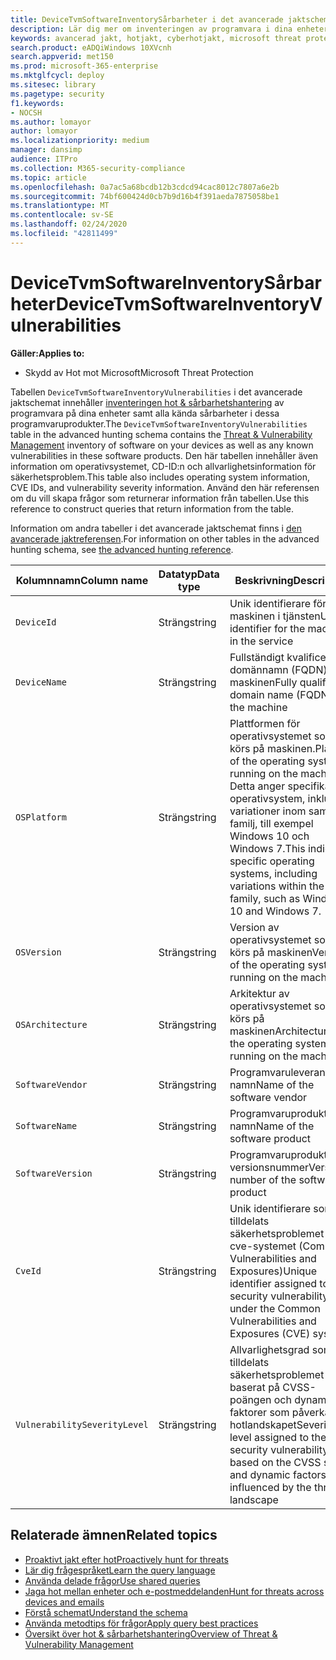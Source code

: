 ```yaml
---
title: DeviceTvmSoftwareInventorySårbarheter i det avancerade jaktschemat
description: Lär dig mer om inventeringen av programvara i dina enheter och deras sårbarheter i tabellen DeviceTvmSoftwareInventoryVulnerabilities i det avancerade jaktschemat.
keywords: avancerad jakt, hotjakt, cyberhotjakt, microsoft threat protection, microsoft 365, mtp, m365, search, query, telemetri, schemareferens, kusto, tabell, kolumn, datatyp, beskrivning, hot & sårbarhetshantering, TVM, enhetshantering, programvara, inventering, sårbarheter, CVE ID, OS DeviceTvmSoftwareInventoryVulnerabilities
search.product: eADQiWindows 10XVcnh
search.appverid: met150
ms.prod: microsoft-365-enterprise
ms.mktglfcycl: deploy
ms.sitesec: library
ms.pagetype: security
f1.keywords:
- NOCSH
ms.author: lomayor
author: lomayor
ms.localizationpriority: medium
manager: dansimp
audience: ITPro
ms.collection: M365-security-compliance
ms.topic: article
ms.openlocfilehash: 0a7ac5a68bcdb12b3cdcd94cac8012c7807a6e2b
ms.sourcegitcommit: 74bf600424d0cb7b9d16b4f391aeda7875058be1
ms.translationtype: MT
ms.contentlocale: sv-SE
ms.lasthandoff: 02/24/2020
ms.locfileid: "42811499"
---
```

# <a name="devicetvmsoftwareinventoryvulnerabilities"></a><span data-ttu-id="75d35-104">DeviceTvmSoftwareInventorySårbarheter</span><span class="sxs-lookup"><span data-stu-id="75d35-104">DeviceTvmSoftwareInventoryVulnerabilities</span></span>

<span data-ttu-id="75d35-105">**Gäller:**</span><span class="sxs-lookup"><span data-stu-id="75d35-105">**Applies to:**</span></span>
- <span data-ttu-id="75d35-106">Skydd av Hot mot Microsoft</span><span class="sxs-lookup"><span data-stu-id="75d35-106">Microsoft Threat Protection</span></span>



<span data-ttu-id="75d35-107">Tabellen `DeviceTvmSoftwareInventoryVulnerabilities` i det avancerade jaktschemat innehåller [inventeringen hot & sårbarhetshantering](https://docs.microsoft.com/windows/security/threat-protection/microsoft-defender-atp/next-gen-threat-and-vuln-mgt) av programvara på dina enheter samt alla kända sårbarheter i dessa programvaruprodukter.</span><span class="sxs-lookup"><span data-stu-id="75d35-107">The `DeviceTvmSoftwareInventoryVulnerabilities` table in the advanced hunting schema contains the [Threat & Vulnerability Management](https://docs.microsoft.com/windows/security/threat-protection/microsoft-defender-atp/next-gen-threat-and-vuln-mgt) inventory of software on your devices as well as any known vulnerabilities in these software products.</span></span> <span data-ttu-id="75d35-108">Den här tabellen innehåller även information om operativsystemet, CD-ID:n och allvarlighetsinformation för säkerhetsproblem.</span><span class="sxs-lookup"><span data-stu-id="75d35-108">This table also includes operating system information, CVE IDs, and vulnerability severity information.</span></span> <span data-ttu-id="75d35-109">Använd den här referensen om du vill skapa frågor som returnerar information från tabellen.</span><span class="sxs-lookup"><span data-stu-id="75d35-109">Use this reference to construct queries that return information from the table.</span></span>

<span data-ttu-id="75d35-110">Information om andra tabeller i det avancerade jaktschemat finns i [den avancerade jaktreferensen](advanced-hunting-schema-tables.md).</span><span class="sxs-lookup"><span data-stu-id="75d35-110">For information on other tables in the advanced hunting schema, see [the advanced hunting reference](advanced-hunting-schema-tables.md).</span></span>

| <span data-ttu-id="75d35-111">Kolumnnamn</span><span class="sxs-lookup"><span data-stu-id="75d35-111">Column name</span></span> | <span data-ttu-id="75d35-112">Datatyp</span><span class="sxs-lookup"><span data-stu-id="75d35-112">Data type</span></span> | <span data-ttu-id="75d35-113">Beskrivning</span><span class="sxs-lookup"><span data-stu-id="75d35-113">Description</span></span> |
|-------------|-----------|-------------|
| `DeviceId` | <span data-ttu-id="75d35-114">Sträng</span><span class="sxs-lookup"><span data-stu-id="75d35-114">string</span></span> | <span data-ttu-id="75d35-115">Unik identifierare för maskinen i tjänsten</span><span class="sxs-lookup"><span data-stu-id="75d35-115">Unique identifier for the machine in the service</span></span> |
| `DeviceName` | <span data-ttu-id="75d35-116">Sträng</span><span class="sxs-lookup"><span data-stu-id="75d35-116">string</span></span> | <span data-ttu-id="75d35-117">Fullständigt kvalificerat domännamn (FQDN) för maskinen</span><span class="sxs-lookup"><span data-stu-id="75d35-117">Fully qualified domain name (FQDN) of the machine</span></span> |
| `OSPlatform` | <span data-ttu-id="75d35-118">Sträng</span><span class="sxs-lookup"><span data-stu-id="75d35-118">string</span></span> | <span data-ttu-id="75d35-119">Plattformen för operativsystemet som körs på maskinen.</span><span class="sxs-lookup"><span data-stu-id="75d35-119">Platform of the operating system running on the machine.</span></span> <span data-ttu-id="75d35-120">Detta anger specifika operativsystem, inklusive variationer inom samma familj, till exempel Windows 10 och Windows 7.</span><span class="sxs-lookup"><span data-stu-id="75d35-120">This indicates specific operating systems, including variations within the same family, such as Windows 10 and Windows 7.</span></span> |
| `OSVersion` | <span data-ttu-id="75d35-121">Sträng</span><span class="sxs-lookup"><span data-stu-id="75d35-121">string</span></span> | <span data-ttu-id="75d35-122">Version av operativsystemet som körs på maskinen</span><span class="sxs-lookup"><span data-stu-id="75d35-122">Version of the operating system running on the machine</span></span> |
| `OSArchitecture` | <span data-ttu-id="75d35-123">Sträng</span><span class="sxs-lookup"><span data-stu-id="75d35-123">string</span></span> | <span data-ttu-id="75d35-124">Arkitektur av operativsystemet som körs på maskinen</span><span class="sxs-lookup"><span data-stu-id="75d35-124">Architecture of the operating system running on the machine</span></span> |
| `SoftwareVendor` | <span data-ttu-id="75d35-125">Sträng</span><span class="sxs-lookup"><span data-stu-id="75d35-125">string</span></span> | <span data-ttu-id="75d35-126">Programvaruleverantörens namn</span><span class="sxs-lookup"><span data-stu-id="75d35-126">Name of the software vendor</span></span> |
| `SoftwareName` | <span data-ttu-id="75d35-127">Sträng</span><span class="sxs-lookup"><span data-stu-id="75d35-127">string</span></span> | <span data-ttu-id="75d35-128">Programvaruproduktens namn</span><span class="sxs-lookup"><span data-stu-id="75d35-128">Name of the software product</span></span> |
| `SoftwareVersion` | <span data-ttu-id="75d35-129">Sträng</span><span class="sxs-lookup"><span data-stu-id="75d35-129">string</span></span> | <span data-ttu-id="75d35-130">Programvaruproduktens versionsnummer</span><span class="sxs-lookup"><span data-stu-id="75d35-130">Version number of the software product</span></span> |
| `CveId` | <span data-ttu-id="75d35-131">Sträng</span><span class="sxs-lookup"><span data-stu-id="75d35-131">string</span></span> | <span data-ttu-id="75d35-132">Unik identifierare som tilldelats säkerhetsproblemet under cve-systemet (Common Vulnerabilities and Exposures)</span><span class="sxs-lookup"><span data-stu-id="75d35-132">Unique identifier assigned to the security vulnerability under the Common Vulnerabilities and Exposures (CVE) system</span></span> |
| `VulnerabilitySeverityLevel` | <span data-ttu-id="75d35-133">Sträng</span><span class="sxs-lookup"><span data-stu-id="75d35-133">string</span></span> | <span data-ttu-id="75d35-134">Allvarlighetsgrad som tilldelats säkerhetsproblemet baserat på CVSS-poängen och dynamiska faktorer som påverkas av hotlandskapet</span><span class="sxs-lookup"><span data-stu-id="75d35-134">Severity level assigned to the security vulnerability based on the CVSS score and dynamic factors influenced by the threat landscape</span></span> |



## <a name="related-topics"></a><span data-ttu-id="75d35-135">Relaterade ämnen</span><span class="sxs-lookup"><span data-stu-id="75d35-135">Related topics</span></span>

- [<span data-ttu-id="75d35-136">Proaktivt jakt efter hot</span><span class="sxs-lookup"><span data-stu-id="75d35-136">Proactively hunt for threats</span></span>](advanced-hunting-overview.md)
- [<span data-ttu-id="75d35-137">Lär dig frågespråket</span><span class="sxs-lookup"><span data-stu-id="75d35-137">Learn the query language</span></span>](advanced-hunting-query-language.md)
- [<span data-ttu-id="75d35-138">Använda delade frågor</span><span class="sxs-lookup"><span data-stu-id="75d35-138">Use shared queries</span></span>](advanced-hunting-shared-queries.md)
- [<span data-ttu-id="75d35-139">Jaga hot mellan enheter och e-postmeddelanden</span><span class="sxs-lookup"><span data-stu-id="75d35-139">Hunt for threats across devices and emails</span></span>](advanced-hunting-query-emails-devices.md)
- [<span data-ttu-id="75d35-140">Förstå schemat</span><span class="sxs-lookup"><span data-stu-id="75d35-140">Understand the schema</span></span>](advanced-hunting-schema-tables.md)
- [<span data-ttu-id="75d35-141">Använda metodtips för frågor</span><span class="sxs-lookup"><span data-stu-id="75d35-141">Apply query best practices</span></span>](advanced-hunting-best-practices.md)
- [<span data-ttu-id="75d35-142">Översikt över hot & sårbarhetshantering</span><span class="sxs-lookup"><span data-stu-id="75d35-142">Overview of Threat & Vulnerability Management</span></span>](https://docs.microsoft.com/windows/security/threat-protection/microsoft-defender-atp/next-gen-threat-and-vuln-mgt)
